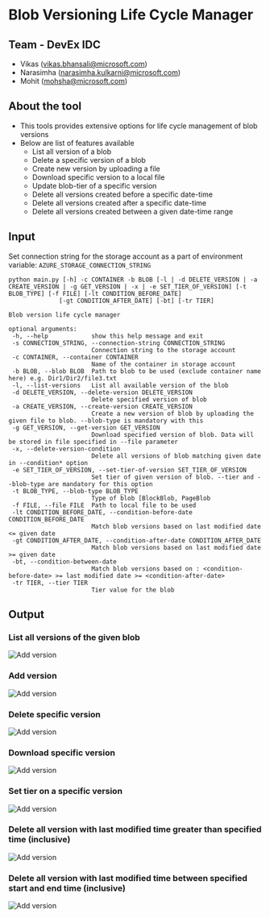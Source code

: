 # Blob Versioning Life Cycle Manager

## Team - DevEx IDC
 - Vikas (vikas.bhansali@microsoft.com)
 - Narasimha (narasimha.kulkarni@microsoft.com)
 - Mohit (mohsha@microsoft.com)
 
## About the tool
 - This tools provides extensive options for life cycle management of blob versions
 - Below are list of features available 
    - List all version of a blob
    - Delete a specific version of a blob
    - Create new version by uploading a file
    - Download specific version to a local file
    - Update blob-tier of a specific version
    - Delete all versions created before a specific date-time
    - Delete all versions created after a specific date-time
    - Delete all versions created between a given date-time range
   
## Input
 
Set connection string for the storage account as a part of environment variable: `AZURE_STORAGE_CONNECTION_STRING`
 ```
python main.py [-h] -c CONTAINER -b BLOB [-l | -d DELETE_VERSION | -a CREATE_VERSION | -g GET_VERSION | -x | -e SET_TIER_OF_VERSION] [-t BLOB_TYPE] [-f FILE] [-lt CONDITION_BEFORE_DATE]
               [-gt CONDITION_AFTER_DATE] [-bt] [-tr TIER]

Blob version life cycle manager

optional arguments:
  -h, --help            show this help message and exit
  -s CONNECTION_STRING, --connection-string CONNECTION_STRING
                        Connection string to the storage account
  -c CONTAINER, --container CONTAINER
                        Name of the container in storage account
  -b BLOB, --blob BLOB  Path to blob to be used (exclude container name here) e.g. Dir1/Dir2/file3.txt
  -l, --list-versions   List all available version of the blob
  -d DELETE_VERSION, --delete-version DELETE_VERSION
                        Delete specified version of blob
  -a CREATE_VERSION, --create-version CREATE_VERSION
                        Create a new version of blob by uploading the given file to blob. --blob-type is mandatory with this
  -g GET_VERSION, --get-version GET_VERSION
                        Download specified version of blob. Data will be stored in file specified in --file parameter
  -x, --delete-version-condition
                        Delete all versions of blob matching given date in --condition* option
  -e SET_TIER_OF_VERSION, --set-tier-of-version SET_TIER_OF_VERSION
                        Set tier of given version of blob. --tier and --blob-type are mandatory for this option
  -t BLOB_TYPE, --blob-type BLOB_TYPE
                        Type of blob [BlockBlob, PageBlob
  -f FILE, --file FILE  Path to local file to be used
  -lt CONDITION_BEFORE_DATE, --condition-before-date CONDITION_BEFORE_DATE
                        Match blob versions based on last modified date <= given date
  -gt CONDITION_AFTER_DATE, --condition-after-date CONDITION_AFTER_DATE
                        Match blob versions based on last modified date >= given date
  -bt, --condition-between-date
                        Match blob versions based on : <condition-before-date> >= last modified date >= <condition-after-date>
  -tr TIER, --tier TIER
                        Tier value for the blob

```

 ## Output 

 ### List all versions of the given blob
 ![Add version](https://github.com/mohsha-msft/xstorehackathon/blob/devex-idc/lcm-blob-versioning-problem/lcm-blob-versioning-problem/output/list.png?raw=true)

 ### Add version
 ![Add version](https://github.com/mohsha-msft/xstorehackathon/blob/devex-idc/lcm-blob-versioning-problem/lcm-blob-versioning-problem/output/create.png?raw=true)

 ### Delete specific version
 ![Add version](https://github.com/mohsha-msft/xstorehackathon/blob/devex-idc/lcm-blob-versioning-problem/lcm-blob-versioning-problem/output/delete.png?raw=true)

  ### Download specific version
 ![Add version](https://github.com/mohsha-msft/xstorehackathon/blob/devex-idc/lcm-blob-versioning-problem/lcm-blob-versioning-problem/output/download.png?raw=true)
 
   ### Set tier on a specific version
 ![Add version](https://github.com/mohsha-msft/xstorehackathon/blob/devex-idc/lcm-blob-versioning-problem/lcm-blob-versioning-problem/output/set_tier.png?raw=true)
 
   ### Delete all version with last modified time greater than specified time (inclusive)
 ![Add version](https://github.com/mohsha-msft/xstorehackathon/blob/devex-idc/lcm-blob-versioning-problem/lcm-blob-versioning-problem/output/delete_greater_than.png?raw=true)
 
  ### Delete all version with last modified time between specified start and end time (inclusive)
 ![Add version](https://github.com/mohsha-msft/xstorehackathon/blob/devex-idc/lcm-blob-versioning-problem/lcm-blob-versioning-problem/output/delete_between.png?raw=true)
 